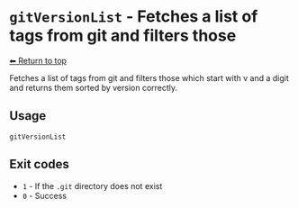 
# `gitVersionList` - Fetches a list of tags from git and filters those

[⬅ Return to top](index.md)

Fetches a list of tags from git and filters those which start with v and a digit and returns
them sorted by version correctly.

## Usage

    gitVersionList

## Exit codes

- `1` - If the `.git` directory does not exist
- `0` - Success
